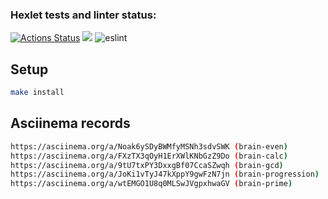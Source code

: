 ### Hexlet tests and linter status:
[![Actions Status](https://github.com/Voyager101pw/frontend-project-lvl1/workflows/hexlet-check/badge.svg)](https://github.com/Voyager101pw/frontend-project-lvl1/actions)
<a href="https://codeclimate.com/github/Voyager101pw/frontend-project-lvl1/maintainability"><img src="https://api.codeclimate.com/v1/badges/b9629a2711b7f90c0a83/maintainability" /></a>
![eslint](https://github.com/Voyager101pw/frontend-project-lvl1/actions/workflows/lintig.yml/badge.svg)

## Setup

```sh
make install
```

## Asciinema records

```sh
https://asciinema.org/a/Noak6ySDyBWMfyMSNh3sdvSWK (brain-even)
https://asciinema.org/a/FXzTX3qOyH1ErXWlKNbGzZ9Do (brain-calc)
https://asciinema.org/a/9tU7txPY3DxxgBf07CcaSZwqh (brain-gcd)
https://asciinema.org/a/JoKi1vTyJ47kXppY9gwFzN7jn (brain-progression)
https://asciinema.org/a/wtEMGO1U8q0MLSwJVgpxhwaGV (brain-prime)
```
